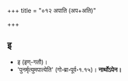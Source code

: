 +++
title = "०१२ अपाति (अप+अति)"

+++

## इ
- इ (इण्-गतौ)।
- 'पुनर्मृत्युमपात्येति' (गो॰ब्रा॰पूर्व॰१.१५)। **नार्थोऽपेन।** 

